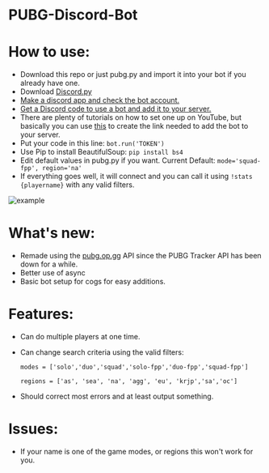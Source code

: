 # PUBG-Discord-Bot

# How to use:
- Download this repo or just pubg.py and import it into your bot if you already have one.
- Download [Discord.py](https://github.com/Rapptz/discord.py)
- [Make a discord app and check the bot account.](https://discordapp.com/developers/applications/me)
- [Get a Discord code to use a bot and add it to your server.](https://discordapp.com/developers/docs/topics/oauth2#bots)
- There are plenty of tutorials on how to set one up on YouTube, but basically you can use [this](https://discordapi.com/permissions.html#0) to create the link needed to add the bot to your server. 
- Put your code in this line: `bot.run('TOKEN')`
- Use Pip to install BeautifulSoup: `pip install bs4`
- Edit default values in pubg.py if you want. Current Default: `mode='squad-fpp', region='na'`
- If everything goes well, it will connect and you can call it using `!stats {playername}` with any valid filters.

![example](https://i.imgur.com/9RFZpKT.png)

# What's new:
- Remade using the [pubg.op.gg](https://pubg.op.gg/) API since the PUBG Tracker API has been down for a while.
- Better use of async
- Basic bot setup for cogs for easy additions.

# Features:
- Can do multiple players at one time.
- Can change search criteria using the valid filters:

  `modes = ['solo','duo','squad','solo-fpp','duo-fpp','squad-fpp']`

  `regions = ['as', 'sea', 'na', 'agg', 'eu', 'krjp','sa','oc']`

- Should correct most errors and at least output something.

# Issues:
- If your name is one of the game modes, or regions this won't work for you.
